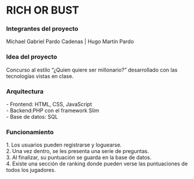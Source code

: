 <h1>RICH OR BUST</h1>
<h3>Integrantes del proyecto</h3>
Michael Gabriel Pardo Cadenas
| Hugo Martín Pardo

<h3>Idea del proyecto</h3>
Concurso al estilo “¿Quien quiere ser millonario?” desarrollado con las tecnologías vistas en clase.


<h3>Arquitectura</h3>
- Frontend: HTML, CSS, JavaScript<br>
- Backend:PHP con el framework Slim<br>
- Base de datos: SQL

<h3>Funcionamiento</h3>
1. Los usuarios pueden registrarse y loguearse.<br>
2. Una vez dentro, se les presenta una serie de preguntas.<br>
3. Al finalizar, su puntuación se guarda en la base de datos.<br>
4. Existe una sección de ranking donde pueden verse las puntuaciones de todos los jugadores.
